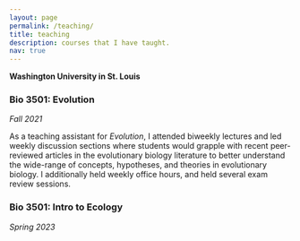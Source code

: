 ```yaml
---
layout: page
permalink: /teaching/
title: teaching
description: courses that I have taught.
nav: true
---
```


**Washington University in St. Louis**

### **Bio 3501: Evolution**

_Fall 2021_

As a teaching assistant for _Evolution_, I attended biweekly lectures and led weekly discussion sections where students would grapple with recent peer-reviewed articles in the evolutionary biology literature to better understand the wide-range of concepts, hypotheses, and theories in evolutionary biology. I additionally held weekly office hours, and held several exam review sessions.

### **Bio 3501: Intro to Ecology**

_Spring 2023_
